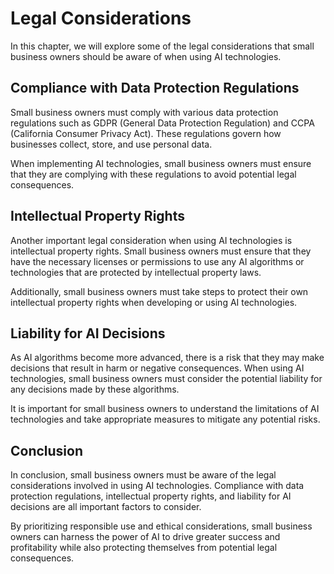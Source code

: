 Legal Considerations
===========================================================================

In this chapter, we will explore some of the legal considerations that small business owners should be aware of when using AI technologies.

Compliance with Data Protection Regulations
-------------------------------------------

Small business owners must comply with various data protection regulations such as GDPR (General Data Protection Regulation) and CCPA (California Consumer Privacy Act). These regulations govern how businesses collect, store, and use personal data.

When implementing AI technologies, small business owners must ensure that they are complying with these regulations to avoid potential legal consequences.

Intellectual Property Rights
----------------------------

Another important legal consideration when using AI technologies is intellectual property rights. Small business owners must ensure that they have the necessary licenses or permissions to use any AI algorithms or technologies that are protected by intellectual property laws.

Additionally, small business owners must take steps to protect their own intellectual property rights when developing or using AI technologies.

Liability for AI Decisions
--------------------------

As AI algorithms become more advanced, there is a risk that they may make decisions that result in harm or negative consequences. When using AI technologies, small business owners must consider the potential liability for any decisions made by these algorithms.

It is important for small business owners to understand the limitations of AI technologies and take appropriate measures to mitigate any potential risks.

Conclusion
----------

In conclusion, small business owners must be aware of the legal considerations involved in using AI technologies. Compliance with data protection regulations, intellectual property rights, and liability for AI decisions are all important factors to consider.

By prioritizing responsible use and ethical considerations, small business owners can harness the power of AI to drive greater success and profitability while also protecting themselves from potential legal consequences.
